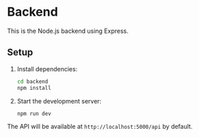 # Backend

This is the Node.js backend using Express.

## Setup

1. Install dependencies:
   ```bash
   cd backend
   npm install
   ```
2. Start the development server:
   ```bash
   npm run dev
   ```

The API will be available at `http://localhost:5000/api` by default.
